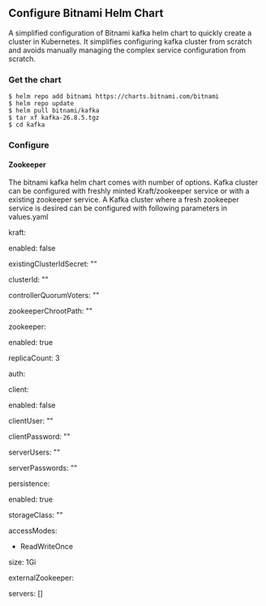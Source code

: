 ## Configure Bitnami Helm Chart

A simplified configuration of Bitnami kafka helm chart to quickly create a cluster in Kubernetes. It simplifies configuring kafka cluster from scratch and avoids manually managing the complex service configuration from scratch.

### Get the chart

    $ helm repo add bitnami https://charts.bitnami.com/bitnami
    $ helm repo update
    $ helm pull bitnami/kafka
    $ tar xf kafka-26.8.5.tgz
    $ cd kafka

### Configure
#### Zookeeper
The bitnami kafka helm chart comes with number of options. Kafka cluster can be configured with freshly minted Kraft/zookeeper service or with a existing  zookeeper service.
A Kafka cluster where a fresh zookeeper service is desired can be configured with following parameters in values.yaml

kraft:

enabled: false

existingClusterIdSecret: ""

clusterId: ""

controllerQuorumVoters: ""

  

zookeeperChrootPath: ""

zookeeper:

enabled: true

replicaCount: 3

auth:

client:

enabled: false

clientUser: ""

clientPassword: ""

serverUsers: ""

serverPasswords: ""

persistence:

enabled: true

storageClass: ""

accessModes:

- ReadWriteOnce

size: 1Gi

  

externalZookeeper:

servers: []

<!--stackedit_data:
eyJoaXN0b3J5IjpbMTEzODU4OTAyMSwtOTAzMzE5OTE1LC00MD
UxMDQ5MjksLTIwODg3NDY2MTIsLTc5NzA5NjIwOSwtMzMyNDU1
MzYzXX0=
-->